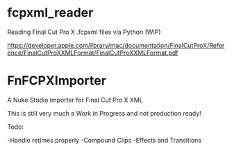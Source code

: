 # fcpxml_reader
Reading Final Cut Pro X .fcpxml files via Python (WIP)

https://developer.apple.com/library/mac/documentation/FinalCutProX/Reference/FinalCutProXXMLFormat/FinalCutProXXMLFormat.pdf

# FnFCPXImporter
A Nuke Studio importer for Final Cut Pro X XML

This is still very much a Work in Progress and not production ready!

Todo:

  -Handle retimes properly
  -Compound Clips
  -Effects and Transitions
